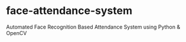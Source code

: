 # face-attendance-system
Automated Face Recognition Based Attendance System using Python &amp; OpenCV
